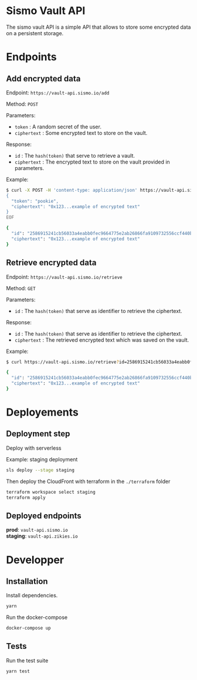 # Sismo Vault API

The sismo vault API is a simple API that allows to store some encrypted data on a persistent storage.

# Endpoints

## Add encrypted data

Endpoint: `https://vault-api.sismo.io/add`

Method: `POST`

Parameters:

- `token` : A random secret of the user.
- `ciphertext` : Some encrypted text to store on the vault.

Response:

- `id` : The `hash(token)` that serve to retrieve a vault.
- `ciphertext` : The encrypted text to store on the vault provided in parameters.

Example:

```bash
$ curl -X POST -H 'content-type: application/json' https://vault-api.sismo.io/add -d @- <<EOF
{
  "token": "pookie",
  "ciphertext": "0x123...example of encrypted text"
}
EOF

{
  "id": "2586915241cb56033a4eabb0fec9664775e2ab26866fa9109732556ccf440b0a",
  "ciphertext": "0x123...example of encrypted text"
}
```

## Retrieve encrypted data

Endpoint: `https://vault-api.sismo.io/retrieve`

Method: `GET`

Parameters:

- `id` : The `hash(token)` that serve as identifier to retrieve the ciphertext.

Response:

- `id` : The `hash(token)` that serve as identifier to retrieve the ciphertext.
- `ciphertext` : The retrieved encrypted text which was saved on the vault.

Example:

```bash
$ curl https://vault-api.sismo.io/retrieve?id=2586915241cb56033a4eabb0fec9664775e2ab26866fa9109732556ccf440b0a

{
  "id": "2586915241cb56033a4eabb0fec9664775e2ab26866fa9109732556ccf440b0a",
  "ciphertext": "0x123...example of encrypted text"
}
```

# Deployements

## Deployment step

Deploy with serverless

Example: staging deployment

```bash
sls deploy --stage staging
```

Then deploy the CloudFront with terraform in the `./terraform` folder

```bash
terraform workspace select staging
terraform apply
```

## Deployed endpoints

**prod**: `vault-api.sismo.io`  
**staging**: `vault-api.zikies.io`

# Developper

## Installation

Install dependencies.

```bash
yarn
```

Run the docker-compose

```bash
docker-compose up
```

## Tests

Run the test suite

```bash
yarn test
```

